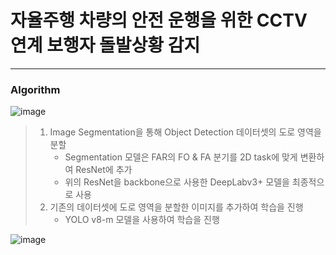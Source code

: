 # 자율주행 차량의 안전 운행을 위한 CCTV 연계 보행자 돌발상황 감지
---
### Algorithm
![image](https://github.com/user-attachments/assets/a4bdd8e0-4132-4bb7-9365-3d3a1d83441e)  

> 1. Image Segmentation을 통해 Object Detection 데이터셋의 도로 영역을 분할
>     * Segmentation 모델은 FAR의 FO & FA 분기를 2D task에 맞게 변환하여 ResNet에 추가  
>     * 위의 ResNet을 backbone으로 사용한 DeepLabv3+ 모델을 최종적으로 사용 
> 2. 기존의 데이터셋에 도로 영역을 분할한 이미지를 추가하여 학습을 진행
>     * YOLO v8-m 모델을 사용하여 학습을 진행  

![image](https://github.com/user-attachments/assets/3e57bb11-67e0-45a8-b52f-9744e416430e)
